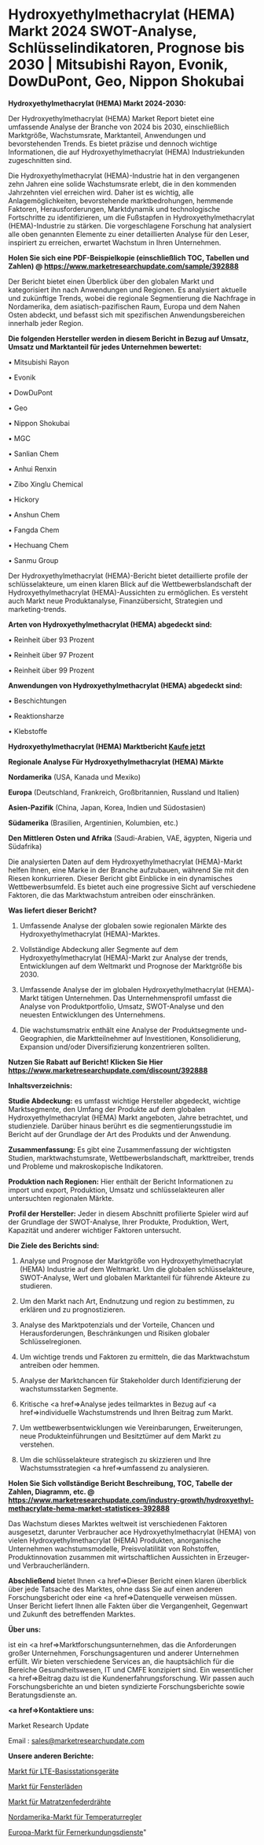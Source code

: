 # Hydroxyethylmethacrylat (HEMA) Markt 2024 SWOT-Analyse, Schlüsselindikatoren, Prognose bis 2030 | Mitsubishi Rayon, Evonik, DowDuPont, Geo, Nippon Shokubai

<strong>Hydroxyethylmethacrylat (HEMA) Markt 2024-2030:</strong>

Der Hydroxyethylmethacrylat (HEMA) Market Report bietet eine umfassende Analyse der Branche von 2024 bis 2030, einschließlich Marktgröße, Wachstumsrate, Marktanteil, Anwendungen und bevorstehenden Trends. Es bietet präzise und dennoch wichtige Informationen, die auf Hydroxyethylmethacrylat (HEMA) Industriekunden zugeschnitten sind.

Die Hydroxyethylmethacrylat (HEMA)-Industrie hat in den vergangenen zehn Jahren eine solide Wachstumsrate erlebt, die in den kommenden Jahrzehnten viel erreichen wird. Daher ist es wichtig, alle Anlagemöglichkeiten, bevorstehende marktbedrohungen, hemmende Faktoren, Herausforderungen, Marktdynamik und technologische Fortschritte zu identifizieren, um die Fußstapfen in Hydroxyethylmethacrylat (HEMA)-Industrie zu stärken. Die vorgeschlagene Forschung hat analysiert alle oben genannten Elemente zu einer detaillierten Analyse für den Leser, inspiriert zu erreichen, erwartet Wachstum in Ihren Unternehmen.

<strong>Holen Sie sich eine PDF-Beispielkopie (einschließlich TOC, Tabellen und Zahlen) @
</strong><strong><a href=https://www.marketresearchupdate.com/sample/392888><strong>https://www.marketresearchupdate.com/sample/392888</u></font></a></strong></strong>

Der Bericht bietet einen Überblick über den globalen Markt und kategorisiert ihn nach Anwendungen und Regionen. Es analysiert aktuelle und zukünftige Trends, wobei die regionale Segmentierung die Nachfrage in Nordamerika, dem asiatisch-pazifischen Raum, Europa und dem Nahen Osten abdeckt, und befasst sich mit spezifischen Anwendungsbereichen innerhalb jeder Region.

<strong>Die folgenden Hersteller werden in diesem Bericht in Bezug auf Umsatz, Umsatz und Marktanteil für jedes Unternehmen bewertet:</strong>

• Mitsubishi Rayon

• Evonik

• DowDuPont

• Geo

• Nippon Shokubai

• MGC

• Sanlian Chem

• Anhui Renxin

• Zibo Xinglu Chemical

• Hickory

• Anshun Chem

• Fangda Chem

• Hechuang Chem

• Sanmu Group

Der Hydroxyethylmethacrylat (HEMA)-Bericht bietet detaillierte profile der schlüsselakteure, um einen klaren Blick auf die Wettbewerbslandschaft der Hydroxyethylmethacrylat (HEMA)-Aussichten zu ermöglichen. Es versteht auch Markt neue Produktanalyse, Finanzübersicht, Strategien und marketing-trends.

<strong>Arten von Hydroxyethylmethacrylat (HEMA) abgedeckt sind:</strong>

• Reinheit über 93 Prozent

• Reinheit über 97 Prozent

• Reinheit über 99 Prozent

<strong>Anwendungen von Hydroxyethylmethacrylat (HEMA) abgedeckt sind:</strong>

• Beschichtungen

• Reaktionsharze

• Klebstoffe

<strong>Hydroxyethylmethacrylat (HEMA) Marktbericht <a href=https://www.marketresearchupdate.com/buynow/392888>Kaufe jetzt</a></strong>

<strong>Regionale Analyse Für Hydroxyethylmethacrylat (HEMA) Märkte</strong>

<strong>Nordamerika</strong> (USA, Kanada und Mexiko)

<strong>Europa</strong> (Deutschland, Frankreich, Großbritannien, Russland und Italien)

<strong>Asien-Pazifik</strong> (China, Japan, Korea, Indien und Südostasien)

<strong>Südamerika</strong> (Brasilien, Argentinien, Kolumbien, etc.)

<strong>Den Mittleren</strong> <strong>Osten und Afrika</strong> (Saudi-Arabien, VAE, ägypten, Nigeria und Südafrika)

Die analysierten Daten auf dem Hydroxyethylmethacrylat (HEMA)-Markt helfen Ihnen, eine Marke in der Branche aufzubauen, während Sie mit den Riesen konkurrieren. Dieser Bericht gibt Einblicke in ein dynamisches Wettbewerbsumfeld. Es bietet auch eine progressive Sicht auf verschiedene Faktoren, die das Marktwachstum antreiben oder einschränken.

<strong>Was liefert dieser Bericht?</strong>

1. Umfassende Analyse der globalen sowie regionalen Märkte des Hydroxyethylmethacrylat (HEMA)-Marktes.

2. Vollständige Abdeckung aller Segmente auf dem Hydroxyethylmethacrylat (HEMA)-Markt zur Analyse der trends, Entwicklungen auf dem Weltmarkt und Prognose der Marktgröße bis 2030.

3. Umfassende Analyse der im globalen Hydroxyethylmethacrylat (HEMA)-Markt tätigen Unternehmen. Das Unternehmensprofil umfasst die Analyse von Produktportfolio, Umsatz, SWOT-Analyse und den neuesten Entwicklungen des Unternehmens.

4. Die wachstumsmatrix enthält eine Analyse der Produktsegmente und-Geographien, die Marktteilnehmer auf Investitionen, Konsolidierung, Expansion und/oder Diversifizierung konzentrieren sollten.

<strong>Nutzen Sie Rabatt auf Bericht! Klicken Sie Hier
</strong><strong><a href=https://www.marketresearchupdate.com/discount/392888>https://www.marketresearchupdate.com/discount/392888</b></u></font></strong></a>

<strong>Inhaltsverzeichnis:</strong>

<strong>Studie Abdeckung:</strong> es umfasst wichtige Hersteller abgedeckt, wichtige Marktsegmente, den Umfang der Produkte auf dem globalen Hydroxyethylmethacrylat (HEMA) Markt angeboten, Jahre betrachtet, und studienziele. Darüber hinaus berührt es die segmentierungsstudie im Bericht auf der Grundlage der Art des Produkts und der Anwendung.

<strong>Zusammenfassung:</strong> Es gibt eine Zusammenfassung der wichtigsten Studien, marktwachstumsrate, Wettbewerbslandschaft, markttreiber, trends und Probleme und makroskopische Indikatoren.

<strong>Produktion nach Regionen:</strong> Hier enthält der Bericht Informationen zu import und export, Produktion, Umsatz und schlüsselakteuren aller untersuchten regionalen Märkte.

<strong>Profil der Hersteller:</strong> Jeder in diesem Abschnitt profilierte Spieler wird auf der Grundlage der SWOT-Analyse, Ihrer Produkte, Produktion, Wert, Kapazität und anderer wichtiger Faktoren untersucht.

<strong>Die Ziele des Berichts sind:</strong>

1) Analyse und Prognose der Marktgröße von Hydroxyethylmethacrylat (HEMA) Industrie auf dem Weltmarkt.
Um die globalen schlüsselakteure, SWOT-Analyse, Wert und globalen Marktanteil für führende Akteure zu studieren.

2) Um den Markt nach Art, Endnutzung und region zu bestimmen, zu erklären und zu prognostizieren.

3) Analyse des Marktpotenzials und der Vorteile, Chancen und Herausforderungen, Beschränkungen und Risiken globaler Schlüsselregionen.

4) Um wichtige trends und Faktoren zu ermitteln, die das Marktwachstum antreiben oder hemmen.

5) Analyse der Marktchancen für Stakeholder durch Identifizierung der wachstumsstarken Segmente.

6) Kritische <a href=>Analyse</a> jedes teilmarktes in Bezug auf <a href=>individuelle</a> Wachstumstrends und Ihren Beitrag zum Markt.

7) Um wettbewerbsentwicklungen wie Vereinbarungen, Erweiterungen, neue Produkteinführungen und Besitztümer auf dem Markt zu verstehen.

8) Um die schlüsselakteure strategisch zu skizzieren und Ihre Wachstumsstrategien <a href=>umfassend</a> zu analysieren.

<strong>Holen Sie Sich vollständige Bericht Beschreibung, TOC, Tabelle der Zahlen, Diagramm, etc. @ </strong><strong><a href=https://www.marketresearchupdate.com/industry-growth/hydroxyethyl-methacrylate-hema-market-statistices-392888>https://www.marketresearchupdate.com/industry-growth/hydroxyethyl-methacrylate-hema-market-statistices-392888</a></font></strong>

Das Wachstum dieses Marktes weltweit ist verschiedenen Faktoren ausgesetzt, darunter Verbraucher ace Hydroxyethylmethacrylat (HEMA) von vielen Hydroxyethylmethacrylat (HEMA) Produkten, anorganische Unternehmen wachstumsmodelle, Preisvolatilität von Rohstoffen, Produktinnovation zusammen mit wirtschaftlichen Aussichten in Erzeuger-und Verbraucherländern.

<strong>Abschließend</strong> bietet Ihnen <a href=>Dieser</a> Bericht einen klaren überblick über jede Tatsache des Marktes, ohne dass Sie auf einen anderen Forschungsbericht oder eine <a href=>Datenquelle</a> verweisen müssen. Unser Bericht liefert Ihnen alle Fakten über die Vergangenheit, Gegenwart und Zukunft des betreffenden Marktes.

<strong>Über uns:</strong>

 ist ein <a href=>Marktfors</a>chungsunternehmen, das die Anforderungen großer Unternehmen, Forschungsagenturen und anderer Unternehmen erfüllt. Wir bieten verschiedene Services an, die hauptsächlich für die Bereiche Gesundheitswesen, IT und CMFE konzipiert sind. Ein wesentlicher <a href=>Beitrag</a> dazu ist die Kundenerfahrungsforschung. Wir passen auch Forschungsberichte an und bieten syndizierte Forschungsberichte sowie Beratungsdienste an.

<strong><a href=>Kontaktiere uns:</a></strong>

Market Research Update

Email : sales@marketresearchupdate.com

<strong>Unsere anderen Berichte:</strong>

<a href=https://www.linkedin.com/pulse/lte-base-station-devices-market-size-share-1f>Markt für LTE-Basisstationsgeräte</a>

<a href=https://www.linkedin.com/pulse/window-shutters-market-size-trends-consumption>Markt für Fensterläden</a>

<a href=https://www.linkedin.com/pulse/mattress-spring-wire-market-2023-remarking-enormous>Markt für Matratzenfederdrähte</a>

<a href=https://www.linkedin.com/pulse/north-america-temperature-controllers-market-2023-latest>Nordamerika-Markt für Temperaturregler</a>

<a href=https://www.linkedin.com/pulse/europe-remote-sensing-services-market-2023-manufacturers-acxjf/>Europa-Markt für Fernerkundungsdienste</a>"
